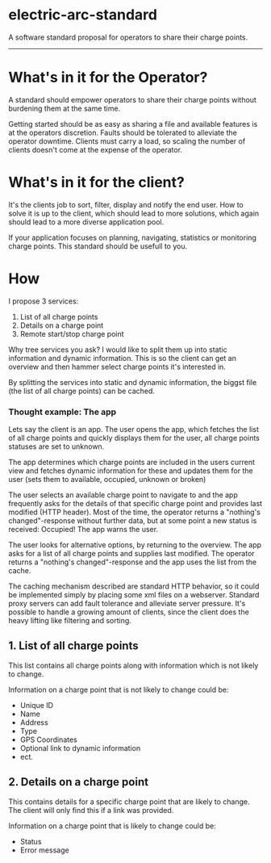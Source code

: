 # electric-arc-standard
A software standard proposal for operators to share their charge points.

---

# What's in it for the Operator?

A standard should empower operators to share their charge points without burdening them at the same time.

Getting started should be as easy as sharing a file and available features is at the operators discretion.
Faults should be tolerated to alleviate the operator downtime.
Clients must carry a load, so scaling the number of clients doesn't come at the expense of the operator.

# What's in it for the client?

It's the clients job to sort, filter, display and notify the end user. How to solve it is up to the client, which should lead to more solutions, which again should lead to a more diverse application pool.

If your application focuses on planning, navigating, statistics or monitoring charge points. This standard should be usefull to you.

# How

I propose 3 services:

1. List of all charge points
2. Details on a charge point
3. Remote start/stop charge point

Why tree services you ask? I would like to split them up into static information and dynamic information. This is so the client can get an overview and then hammer select charge points it's interested in.

By splitting the services into static and dynamic information, the biggst file (the list of all charge points) can be cached.

### Thought example: The app

Lets say the client is an app. The user opens the app, which fetches the list of all charge points
and quickly displays them for the user, all charge points statuses are set to unknown. 

The app determines which charge points are included in the users current view and fetches dynamic information for these and updates them for the user (sets them to available, occupied, unknown or broken)

The user selects an available charge point to navigate to and the app frequently asks for the details of that specific charge point and provides last modified (HTTP header). Most of the time, the operator returns a "nothing's changed"-response without further data, but at some point a new status is received: Occupied! The app warns the user.

The user looks for alternative options, by returning to the overview. The app asks for a list of all charge points and supplies last modified. The operator returns a "nothing's changed"-response and the app uses the list from the cache.

The caching mechanism described are standard HTTP behavior, so it could be implemented simply by placing some xml files on a webserver. Standard proxy servers can add fault tolerance and alleviate server pressure. It's possible to handle a growing amount of clients, since the client does the heavy lifting like filtering and sorting.

## 1. List of all charge points

This list contains all charge points along with information which is not likely to change.

Information on a charge point that is not likely to change could be:
* Unique ID
* Name
* Address
* Type
* GPS Coordinates
* Optional link to dynamic information
* ect.

## 2. Details on a charge point

This contains details for a specific charge point that are likely to change. The client will only find this if a link was provided.

Information on a charge point that is likely to change could be:
* Status
* Error message
